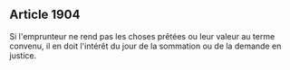 Article 1904
----
Si l'emprunteur ne rend pas les choses prêtées ou leur valeur au terme convenu,
il en doit l'intérêt du jour de la sommation ou de la demande en justice.
